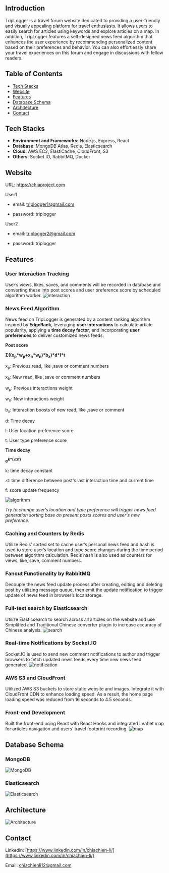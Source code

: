 ## Introduction

TripLogger is a travel forum website dedicated to providing a user-friendly and visually appealing platform for travel enthusiasts. It allows users to easily search for articles using keywords and explore articles on a map. In addition, TripLogger features a self-designed news feed algorithm that enhances the user experience by recommending personalized content based on their preferences and behavior. You can also effortlessly share your travel experiences on this forum and engage in discussions with fellow readers.

## Table of Contents

-   [Tech Stacks](#tech-stacks)
-   [Website](#website)
-   [Features](#features)
-   [Database Schema](#database-schema)
-   [Architecture](#architecture)
-   [Contact](#contact)

## Tech Stacks

-   **Environment and Frameworks:** Node.js, Express, React
-   **Database**: MongoDB Atlas, Redis, Elasticsearch
-   **Cloud**: AWS EC2, ElastiCache, CloudFront, S3
-   **Others**: Socket.IO, RabbitMQ, Docker

## Website

URL: https://chiaproject.com

User1

-   email: triplogger1@gmail.com

-   password: triplogger

User2

-   email: triplogger2@gmail.com

-   password: triplogger

## Features

### User Interaction Tracking

User’s views, likes, saves, and comments will be recorded in database and converting these into post scores and user preference score by scheduled algorithm worker.
![interaction](https://triplogger.s3.ap-northeast-1.amazonaws.com/readme/interaction.gif)

### News Feed Algorithm

News feed on TripLogger is generated by a content ranking algorithm inspired by **EdgeRank**,
leveraging **user interactions** to calculate article popularity, applying a **time decay factor**, and
incorporating **user preferences** to deliver customized news feeds.

**Post score**

**Σ((x<sub>p</sub>\*w<sub>p</sub>+x<sub>n</sub>\*w<sub>n</sub>)\*b<sub>x</sub>)\*d\*l\*t**

x<sub>p</sub>: Previous read, like ,save or comment numbers

x<sub>b</sub>: New read, like ,save or comment numbers

w<sub>p</sub>: Previous interactions weight

w<sub>n</sub>: New interactions weight

b<sub>x</sub>: Interaction boosts of new read, like ,save or comment

d: Time decay

l: User location preference score

t: User type preference score

**Time decay**

**e<sup>k\*(▵t/f)</sup>**

k: time decay constant

▵t: time difference between post's last interaction time and current time

f: score update frequency

![algorithm](https://triplogger.s3.ap-northeast-1.amazonaws.com/readme/algo4.gif)

_Try to change user’s location and type preference will trigger news feed generation sorting base on present posts scores and user's new preference._

### Caching and Counters by Redis

Utilize Redis’ sorted set to cache user’s personal news feed and hash is used to store user’s location and type score changes during the time period between algorithm calculation. Redis hash is also used as counters for views, like, save, comment numbers.

### Fanout Functionality by RabbitMQ

Decouple the news feed update process after creating, editing and deleting post by utilizing message queue, then emit the update notification to trigger update of news feed in browser’s localstorage.

### Full-text search by Elasticsearch

Utilize Elasticsearch to search across all articles on the website and use Simplified and Traditional Chinese converter plugin to increase accuracy of Chinese analysis.
![search](https://triplogger.s3.ap-northeast-1.amazonaws.com/readme/search.gif)

### Real-time Notifications by Socket.IO

Socket.IO is used to send new comment notifications to author and trigger browsers to fetch updated news feeds every time new news feed generated.
![notification](https://triplogger.s3.ap-northeast-1.amazonaws.com/readme/notification.gif)

### AWS S3 and CloudFront

Utilized AWS S3 buckets to store static website and images. Integrate it with CloudFront CDN to enhance loading speed. As a result, the home page loading speed was reduced from 16 seconds to 4.5 seconds.

### Front-end Development

Built the front-end using React with React Hooks and integrated Leaflet map for articles navigation and users’ travel footprint recording.
![map](https://triplogger.s3.ap-northeast-1.amazonaws.com/readme/map3.gif)

## Database Schema

### MongoDB

![MongoDB](https://triplogger.s3.ap-northeast-1.amazonaws.com/readme/mongodb.png)

### Elasticsearch

![Elasticsearch](https://triplogger.s3.ap-northeast-1.amazonaws.com/readme/es.png)

## **Architecture**

![Architecture](https://triplogger.s3.ap-northeast-1.amazonaws.com/readme/architecture.png)

## Contact

Linkedin: [https://www.linkedin.com/in/chiachien-li/](https://www.linkedin.com/in/chiachien-li/)

Email: [chiachienli12@gmail.com](mailto:chiachienli12@gmail.com)
